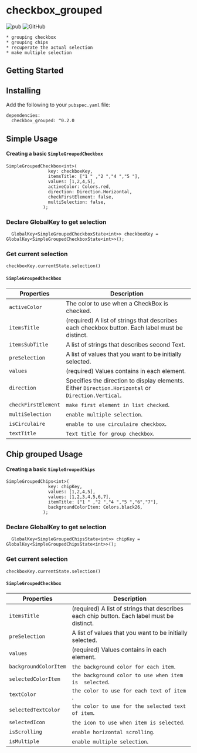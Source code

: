 # checkbox_grouped
![pub](https://img.shields.io/badge/pub-v0.2.0-orange) ![GitHub](https://img.shields.io/github/license/liodali/checkbox_grouped)

    * grouping checkbox
    * grouping chips
    * recuperate the actual selection
    * make multiple selection

## Getting Started

## Installing

Add the following to your `pubspec.yaml` file:

    dependencies:
      checkbox_grouped: ^0.2.0



## Simple Usage
#### Creating a basic `SimpleGroupedCheckbox`

    SimpleGroupedCheckbox<int>(
                    key: checkboxKey,
                    itemsTitle: ["1 " ,"2 ","4 ","5 "],
                    values: [1,2,4,5],
                    activeColor: Colors.red,
                    direction: Direction.Horizontal,
                    checkFirstElement: false,
                    multiSelection: false,
                  );
### Declare GlobalKey to get selection

`  GlobalKey<SimpleGroupedCheckboxState<int>> checkboxKey = GlobalKey<SimpleGroupedCheckboxState<int>>();`

### Get current selection

` checkboxKey.currentState.selection() `

####  `SimpleGroupedCheckbox`
|   Properties          |  Description |
|-----------------------|--------------|
|`activeColor`          |The color to use when a CheckBox is checked.  |
|`itemsTitle`           |(required) A list of strings that describes each checkbox button. Each label must be distinct.   |
|`itemsSubTitle`        | A list of strings that describes second Text.   |
|`preSelection`         | A list of values that you want to be initially selected.   |
|`values`               |(required) Values contains in each element.   |
|`direction`            |Specifies the direction to display elements. Either `Direction.Horizontal` or `Direction.Vertical`.  |
|`checkFirstElement`    |`make first element in list checked`.  |
|`multiSelection`       |`enable multiple selection`.  |
|`isCirculaire`         |`enable to use circulaire checkbox`.  |
|`textTitle`                |`Text title for group checkbox`.  |

## Chip grouped Usage

#### Creating a basic `SimpleGroupedChips`

    SimpleGroupedChips<int>(
                    key: chipKey,
                    values: [1,2,4,5],
                    values: [1,2,3,4,5,6,7],
                    itemTitle: ["1 " ,"2 ","4 ","5 ","6","7"],
                    backgroundColorItem: Colors.black26,
                  );
### Declare GlobalKey to get selection

`  GlobalKey<SimpleGroupedChipsState<int>> chipKey = GlobalKey<SimpleGroupedChipsState<int>>();`

### Get current selection

` checkboxKey.currentState.selection() `

####  `SimpleGroupedCheckbox`
|   Properties          |  Description |
|-----------------------|--------------|
|`itemsTitle`           |(required) A list of strings that describes each chip button. Each label must be distinct.   |
|`preSelection`         | A list of values that you want to be initially selected.   |
|`values`               |(required) Values contains in each element.   |
|`backgroundColorItem`  |`the background color for each item`.  |
|`selectedColorItem`    |`the background color to use when item is  selected`.  |
|`textColor`            |`the color to use for each text of item `.  |
|`selectedTextColor`    |`the color to use for the selected text of item`.  |
|`selectedIcon`         |`the icon to use when item is selected`.  |
|`isScrolling`          |`enable horizontal scrolling`.  |
|`isMultiple`           |`enable multiple selection`.  |
